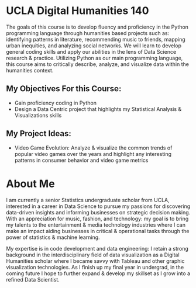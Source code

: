 # UCLA Digital Humanities 140 

The goals of this course is to develop fluency and proficiency in the Python programming language through humanities based projects such as: identifying patterns in literature, recommending music to friends, mapping urban inequities, and analyzing social networks. We will learn to develop general coding skills and apply our abilities in the lens of Data Science research & practice. Utilizing Python as our main programming language, this course aims to critically describe, analyze, and visualize data within the humanities context.

## My Objectives For this Course: 
- Gain proficiency coding in Python 
- Design a Data Centric project that highlights my Statistical Analysis & Visualizations skills

## My Project Ideas: 
- Video Game Evolution: Analyze & visualize the common trends of popular video games over the years and highlight any interesting patterns in consumer behavior and video game metrics
 
# About Me

I am currently a senior Statistics undergraduate scholar from UCLA, interested in a career in Data Science to pursue my passions for discovering data-driven insights and informing businesses on strategic decision making. With an appreciation for music, fashion, and technology: my goal is to bring my talents to the entertainment & media technology industries where I can make an impact aiding businesses in critical & operational tasks through the power of statistics & machine learning. 

My expertise is in code development and data engineering: I retain a strong background in the interdisciplinary field of data visualization as a Digital Humanities scholar where I became savvy with Tableau and other graphic visualization technologies. As I finish up my final year in undergrad, in the coming future I hope to further expand & develop my skillset as I grow into a refined Data Scientist.
